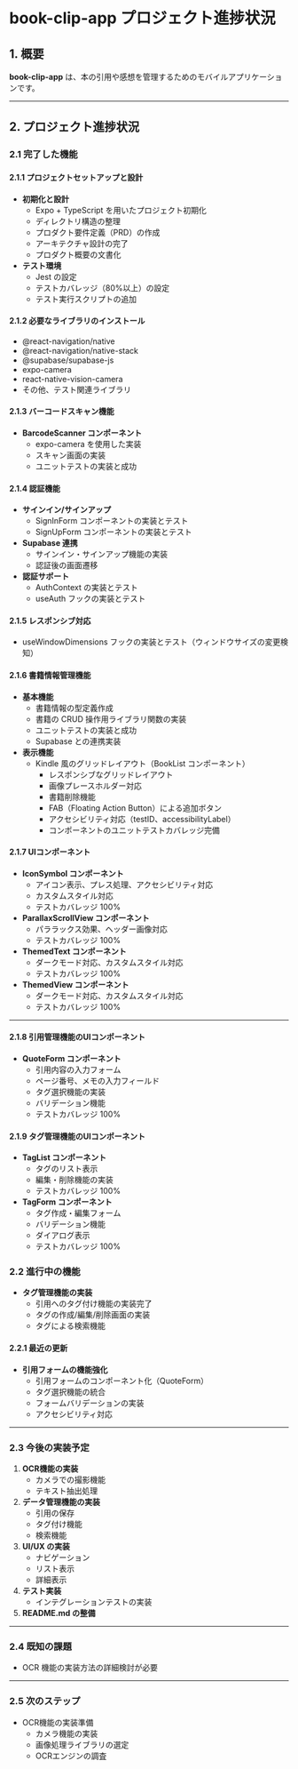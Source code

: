 # book-clip-app プロジェクト進捗状況

## 1. 概要
**book-clip-app** は、本の引用や感想を管理するためのモバイルアプリケーションです。

---

## 2. プロジェクト進捗状況

### 2.1 完了した機能

#### 2.1.1 プロジェクトセットアップと設計
- **初期化と設計**
  - Expo + TypeScript を用いたプロジェクト初期化
  - ディレクトリ構造の整理
  - プロダクト要件定義（PRD）の作成
  - アーキテクチャ設計の完了
  - プロダクト概要の文書化
- **テスト環境**
  - Jest の設定
  - テストカバレッジ（80%以上）の設定
  - テスト実行スクリプトの追加

#### 2.1.2 必要なライブラリのインストール
- @react-navigation/native
- @react-navigation/native-stack
- @supabase/supabase-js
- expo-camera
- react-native-vision-camera
- その他、テスト関連ライブラリ

#### 2.1.3 バーコードスキャン機能
- **BarcodeScanner コンポーネント**
  - expo-camera を使用した実装
  - スキャン画面の実装
  - ユニットテストの実装と成功

#### 2.1.4 認証機能
- **サインイン/サインアップ**
  - SignInForm コンポーネントの実装とテスト
  - SignUpForm コンポーネントの実装とテスト
- **Supabase 連携**
  - サインイン・サインアップ機能の実装
  - 認証後の画面遷移
- **認証サポート**
  - AuthContext の実装とテスト
  - useAuth フックの実装とテスト

#### 2.1.5 レスポンシブ対応
- useWindowDimensions フックの実装とテスト（ウィンドウサイズの変更検知）

#### 2.1.6 書籍情報管理機能
- **基本機能**
  - 書籍情報の型定義作成
  - 書籍の CRUD 操作用ライブラリ関数の実装
  - ユニットテストの実装と成功
  - Supabase との連携実装
- **表示機能**
  - Kindle 風のグリッドレイアウト（BookList コンポーネント）
    - レスポンシブなグリッドレイアウト
    - 画像プレースホルダー対応
    - 書籍削除機能
    - FAB（Floating Action Button）による追加ボタン
    - アクセシビリティ対応（testID、accessibilityLabel）
    - コンポーネントのユニットテストカバレッジ完備

#### 2.1.7 UIコンポーネント
- **IconSymbol コンポーネント**
  - アイコン表示、プレス処理、アクセシビリティ対応
  - カスタムスタイル対応
  - テストカバレッジ 100%
- **ParallaxScrollView コンポーネント**
  - パララックス効果、ヘッダー画像対応
  - テストカバレッジ 100%
- **ThemedText コンポーネント**
  - ダークモード対応、カスタムスタイル対応
  - テストカバレッジ 100%
- **ThemedView コンポーネント**
  - ダークモード対応、カスタムスタイル対応
  - テストカバレッジ 100%

---

#### 2.1.8 引用管理機能のUIコンポーネント
- **QuoteForm コンポーネント**
  - 引用内容の入力フォーム
  - ページ番号、メモの入力フィールド
  - タグ選択機能の実装
  - バリデーション機能
  - テストカバレッジ 100%

#### 2.1.9 タグ管理機能のUIコンポーネント
- **TagList コンポーネント**
  - タグのリスト表示
  - 編集・削除機能の実装
  - テストカバレッジ 100%
- **TagForm コンポーネント**
  - タグ作成・編集フォーム
  - バリデーション機能
  - ダイアログ表示
  - テストカバレッジ 100%

### 2.2 進行中の機能
- **タグ管理機能の実装**
   - 引用へのタグ付け機能の実装完了
   - タグの作成/編集/削除画面の実装
   - タグによる検索機能

#### 2.2.1 最近の更新
- **引用フォームの機能強化**
  - 引用フォームのコンポーネント化（QuoteForm）
  - タグ選択機能の統合
  - フォームバリデーションの実装
  - アクセシビリティ対応
---

### 2.3 今後の実装予定
1. **OCR機能の実装**
   - カメラでの撮影機能
   - テキスト抽出処理
2. **データ管理機能の実装**
   - 引用の保存
   - タグ付け機能
   - 検索機能
3. **UI/UX の実装**
   - ナビゲーション
   - リスト表示
   - 詳細表示
4. **テスト実装**
   - インテグレーションテストの実装
5. **README.md の整備**

---

### 2.4 既知の課題
- OCR 機能の実装方法の詳細検討が必要

---

### 2.5 次のステップ
- OCR機能の実装準備
   - カメラ機能の実装
   - 画像処理ライブラリの選定
   - OCRエンジンの調査
